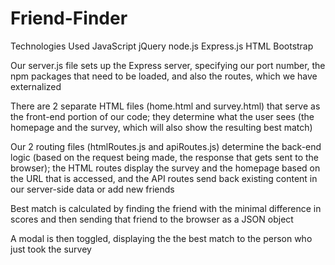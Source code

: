 # Friend-Finder

Technologies Used 
JavaScript
jQuery
node.js
Express.js
HTML
Bootstrap

Our server.js file sets up the Express server, specifying our port number, the npm packages that need to be loaded, and also the routes, which we have externalized

There are 2 separate HTML files (home.html and survey.html) that serve as the front-end portion of our code; they determine what the user sees (the homepage and the survey, which will also show the resulting best match)

Our 2 routing files (htmlRoutes.js and apiRoutes.js) determine the back-end logic (based on the request being made, the response that gets sent to the browser); the HTML routes display the survey and the homepage based on the URL that is accessed, and the API routes send back existing content in our server-side data or add new friends

Best match is calculated by finding the friend with the minimal difference in scores and then sending that friend to the browser as a JSON object

A modal is then toggled, displaying the the best match to the person who just took the survey
